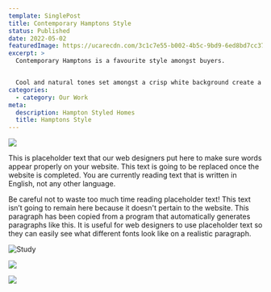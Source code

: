 ```yaml
---
template: SinglePost
title: Contemporary Hamptons Style
status: Published
date: 2022-05-02
featuredImage: https://ucarecdn.com/3c1c7e55-b002-4b5c-9bd9-6ed8bd7cc370/-/crop/892x585/0,178/-/preview/
excerpt: >
  Contemporary Hamptons is a favourite style amongst buyers.  


  Cool and natural tones set amongst a crisp white background create a feeling of pure relaxation and tranquillity. We also added an accent of gold throughout this home to lift the level of luxury.  The overall result was a hotly contested auction far exceeding the expected sale price.
categories:
  - category: Our Work
meta:
  description: Hampton Styled Homes
  title: Hamptons Style
---
```

![](https://ucarecdn.com/f1c072ce-d747-4cde-892b-52c13458d947/)

This is placeholder text that our web designers put here to make sure words appear properly on your website. This text is going to be replaced once the website is completed. You are currently reading text that is written in English, not any other language.

Be careful not to waste too much time reading placeholder text! This text isn’t going to remain here because it doesn't pertain to the website. This paragraph has been copied from a program that automatically generates paragraphs like this. It is useful for web designers to use placeholder text so they can easily see what different fonts look like on a realistic paragraph.

![Study](https://ucarecdn.com/0a484093-f9e7-450f-a942-365f6a788e60/-/crop/892x577/0,178/-/preview/)

![](https://ucarecdn.com/35a02ce8-890c-422d-b917-94905216c1a8/-/crop/886x561/0,186/-/preview/)

![](https://ucarecdn.com/33a05f57-47b2-43e8-b960-4b48a3a5be42/-/crop/873x579/0,184/-/preview/)